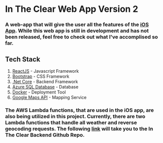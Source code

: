 # In The Clear Web App Version 2

### A web-app that will give the user all the features of the [iOS App](https://itunes.apple.com/us/app/in-the-clear/id1458058092?ls=1&mt=8). While this web app is still in development and has not been released, feel free to check out what I've accomplised so far.

## Tech Stack
1. [ReactJS](https://reactjs.org) - Javascript Framework
2. [Bootstrap](https://getbootstrap.com) - CSS Framework
3. [.Net Core](https://docs.microsoft.com/en-us/dotnet/core/) - Backend Framework
4. [Azure SQL Database](https://azure.microsoft.com/en-us/services/sql-database/) - Database
5. [Docker](https://www.docker.com) - Deployment Tool
6. [Google Maps API](https://developers.google.com/maps/documentation) - Mapping Service

### The AWS Lambda functions, that are used in the iOS app, are also being utilized in this project. Currently, there are two Lambda functions that handle all weather and reverse geocoding requests. The following [link](https://github.com/joshsauder/InTheClearBackend) will take you to the In The Clear Backend Github Repo.
